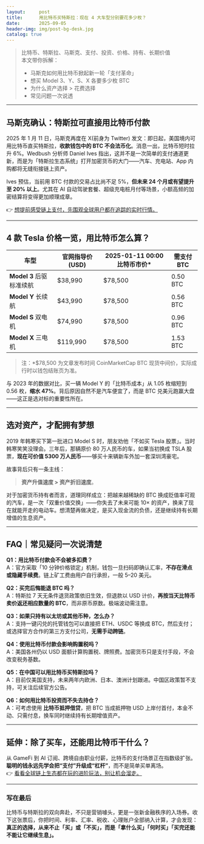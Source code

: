 ```yaml
---
layout:     post
title:      用比特币买特斯拉：现在 4 大车型分别要花多少枚？
date:       2025-09-05
header-img: img/post-bg-desk.jpg
catalog: true
---
```


> 比特币、特斯拉、马斯克、支付、投资、价格、持有、长期价值  
> 本文带你拆解：  
> - 马斯克如何用比特币掀起新一轮「支付革命」  
> - 想买 Model 3、Y、S、X 各要多少枚 BTC  
> - 为什么资产选择 > 花费选择  
> - 常见问题一次说透

---

## 马斯克确认：特斯拉可直接用比特币付款
2025 年 1 月 11 日，马斯克再度在 X(前身为 Twitter) 发文：即日起，美国境内可用比特币直买特斯拉，**收款钱包中的 BTC 不会法币化**。消息一出，比特币短时拉升 6%。Wedbush 分析师 Daniel Ives 指出，这并不是一次简单的支付通道更新，而是为「特斯拉生态系统」打开加密货币的大门——汽车、充电站、App 内购都将无缝衔接链上资产。

Ives 预估，当前用 BTC 付款的交易占比尚不足 5%，**但未来 24 个月或有望提升至 20% 以上**。尤其在 AI 自动驾驶套餐、超级充电桩月付等场景，小额高频的加密结算将变得更加顺理成章。

👉 [想提前感受链上支付，先围观全球用户都在追踪的实时行情。](https://okxdog.com/)

---

## 4 款 Tesla 价格一览，用比特币怎么算？

| 车型        | 官网指导价 (USD) | 2025-01-11 00:00 比特币市价* | 需支付 BTC |
|-------------|-----------------|------------------------------|------------|
| **Model 3** 后驱标准续航 | $38,990 | $78,500 | 0.50 BTC |
| **Model Y** 长续航 | $43,990 | $78,500 | 0.56 BTC |
| **Model S** 双电机 | $74,990 | $78,500 | 0.96 BTC |
| **Model X** 三电机 | $119,990 | $78,500 | 1.53 BTC |

> 注：*$78,500 为文章发布时间 CoinMarketCap BTC 现货中间价，实际成行时以钱包结账页为准。

与 2023 年的数据对比，买一辆 Model Y 的「比特币成本」从 1.05 枚缩短到 0.56 枚，**缩水 47%**。背后原因自然不是汽车便宜了，而是 BTC 兑美元跑赢大盘——这正是选对标的重要性所在。

---

## 选对资产，才配拥有梦想
2019 年韩寒买下第一批进口 Model S 时，朋友劝他「不如买 Tesla 股票」。当时韩寒笑笑没理会。三年后，那辆原价 80 万人民币的车，如果当初换成 TSLA 股票，**现在可价值 5300 万人民币**——够买十来辆新车外加一套深圳湾豪宅。

故事背后只有一条主线：  
> **资产升值速度 > 资产折旧速度**。

对于加密货币持有者而言，道理同样成立：把越来越稀缺的 BTC 换成贬值率可观的汽车，是一次「双重价值交换」——你失去了未来可能 10× 的资产，换来了现在就能开走的电动车。想清楚再做决定，是买入现金流的负债，还是继续持有长期增值的生息资产。

---

## FAQ｜常见疑问一次说清楚

**Q1：用比特币付款会不会被多扣费？**  
A：官方采取「10 分钟价格锁定」机制，钱包一旦扫码即确认汇率，**不存在滑点或隐藏手续费**。链上矿工费由用户自行承担，一般 5–20 美元。

**Q2：买完后悔能退 BTC 吗？**  
A：特斯拉 7 天无条件退货政策依旧生效，但退款以 USD 计价，**再按当天比特币卖价返还相应数量的 BTC**，而非原币原数。极端波动需注意。

**Q3：如果只持有以太坊或其他币种，怎么办？**  
A：支持一键闪兑的托管钱包可以直接把 ETH、USDC 等换成 BTC，然后支付；或选择官方合作的第三方支付公司，**无需手动跨链**。

**Q4：使用比特币付款会影响购置税吗？**  
A：美国各州仍以 USD 面额计算购置税、牌照费。加密货币只是支付手段，不会改变税务基数。

**Q5：在中国可以用比特币买特斯拉吗？**  
A：目前仅美国支持，未来两年内欧洲、日本、澳洲计划跟进。中国区政策暂不支持，可关注后续官方公告。

**Q6：如何用比特币投资而不失去持仓？**  
A：可考虑使用 **比特币抵押借贷**，把 BTC 当成抵押物 USD 上岸付首付，本金不动、只需付息，换车同时继续持有长期增值资产。

---

## 延伸：除了买车，还能用比特币干什么？

从 GameFi 到 AI 订阅、跨境自由职业付薪，比特币的支付场景正在指数级扩张。**聪明的钱永远先学会把“支付”升级成“杠杆”**，而不是简单买单离场。  
👉 [看看全球链上生态都在玩的进阶玩法，别让机会溜走。](https://okxdog.com/)

---

### 写在最后
比特币与特斯拉的双向奔赴，不只是营销噱头，更是一张新金融秩序的入场券。收下这张票后，你把时间、利率、汇率、税收、心理账户全部纳入计算，才会发现：  
**真正的选择，从来不止「买」或「不买」，而是「拿什么买」「何时买」「买完还能不能让它继续生息」。**